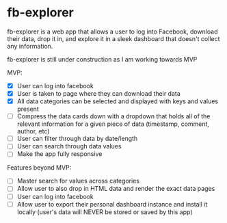 # fb-explorer

fb-explorer is a web app that allows a user to log into Facebook, download their data, drop it in, and explore it in a sleek dashboard that doesn't collect any information.

fb-explorer is still under construction as I am working towards MVP

MVP:
- [x] User can log into facebook
- [x] User is taken to page where they can download their data
- [x] All data categories can be selected and displayed with keys and values present
- [ ] Compress the data cards down with a dropdown that holds all of the relevant information for a given piece of data (timestamp, comment, author, etc)
- [ ] User can filter through data by date/length
- [ ] User can search through data values
- [ ] Make the app fully responsive

Features beyond MVP:
- [ ] Master search for values across categories
- [ ] Allow user to also drop in HTML data and render the exact data pages
- [ ] User can log into facebook
- [ ] Allow user to export their personal dashboard instance and install it locally (user's data will NEVER be stored or saved by this app)
